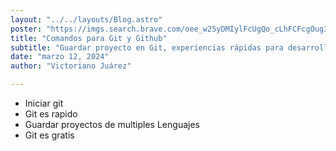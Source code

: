 ```yaml
---
layout: "../../layouts/Blog.astro"
poster: "https://imgs.search.brave.com/oee_w25yDMIylFcUgQo_cLhFCFcgOug3hXy8JdidFRU/rs:fit:860:0:0/g:ce/aHR0cHM6Ly9jNC53/YWxscGFwZXJmbGFy/ZS5jb20vd2FsbHBh/cGVyLzk2OC81MzYv/OTA1L3RlY2hub2xv/Z3ktZ2l0LWhkLXdh/bGxwYXBlci1wcmV2/aWV3LmpwZw"
title: "Comandos para Git y Github"
subtitle: "Guardar proyecto en Git, experiencias rápidas para desarrolladores."
date: "marzo 12, 2024"
author: "Victoriano Juárez"

---
```


- Iniciar git
- Git es rapido
- Guardar proyectos de multiples Lenguajes
- Git es gratis
